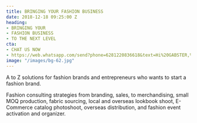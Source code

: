 ```yaml
---
title: BRINGING YOUR FASHION BUSINESS
date: 2018-12-18 09:25:00 Z
heading:
- BRINGING YOUR
- FASHION BUSINESS
- TO THE NEXT LEVEL
cta:
- CHAT US NOW
- https://web.whatsapp.com/send?phone=6281220836618&text=Hi%20GABSTER,%20i%20need%20info%20for%20your%20services.%20Can%20you%20help%20me?
image: "/images/bg-62.jpg"
---
```


A to Z solutions for fashion brands and entrepreneurs who wants to start a fashion brand.

Fashion consulting strategies from branding, sales, to merchandising, small MOQ production, fabric sourcing, local and overseas lookbook shoot, E-Commerce catalog photoshoot, overseas distribution, and fashion event activation and organizer.